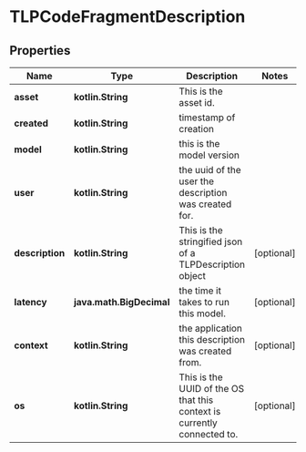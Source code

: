 
# TLPCodeFragmentDescription

## Properties
Name | Type | Description | Notes
------------ | ------------- | ------------- | -------------
**asset** | **kotlin.String** | This is the asset id. | 
**created** | **kotlin.String** | timestamp of creation | 
**model** | **kotlin.String** | this is the model version | 
**user** | **kotlin.String** | the uuid of the user the description was created for. | 
**description** | **kotlin.String** | This is the stringified json of a TLPDescription object |  [optional]
**latency** | **java.math.BigDecimal** | the time it takes to run this model. |  [optional]
**context** | **kotlin.String** | the application this description was created from. |  [optional]
**os** | **kotlin.String** | This is the UUID of the OS that this context is currently connected to. |  [optional]




